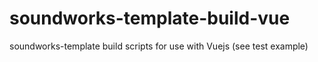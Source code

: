 # soundworks-template-build-vue

soundworks-template build scripts for use with Vuejs (see test example)